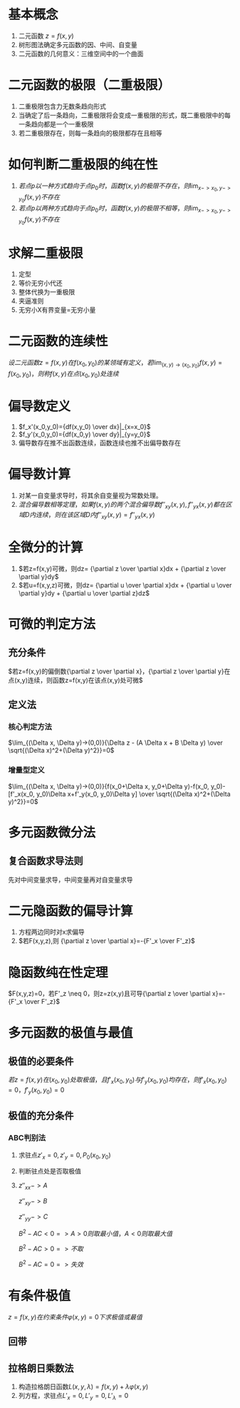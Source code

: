 # 基本概念
1. 二元函数 $z=f(x,y)$
2. 树形图法确定多元函数的因、中间、自变量
3. 二元函数的几何意义：三维空间中的一个曲面

# 二元函数的极限（二重极限）
1. 二重极限包含力无数条趋向形式
2. 当确定了后一条趋向，二重极限将会变成一重极限的形式，既二重极限中的每一条趋向都是一个一重极限
3. 若二重极限存在，则每一条趋向的极限都存在且相等


# 如何判断二重极限的纯在性
1. $若点p以一种方式趋向于点p_0时，函数f(x,y)的极限不存在，则\lim_{x->x_0,y->y_0}f(x,y)不存在$
2. $若点p以两种方式趋向于点p_0时，函数f(x,y)的极限不相等，则\lim_{x->x_0,y->y_0}f(x,y)不存在$
   

# 求解二重极限
1. 定型
2. 等价无穷小代还
3. 整体代换为一重极限
4. 夹逼准则
5. 无穷小X有界变量=无穷小量

   
# 二元函数的连续性
$设二元函数z=f(x,y)在f(x_0,y_0)的某领域有定义，若\lim_{(x,y)\to (x_0,y_0)}f(x,y)=f(x_0,y_0)，则称f(x,y)在点(x_0,y_0)处连续$

# 偏导数定义
1. $f_x'(x_0,y_0)={df(x,y_0) \over dx}|_{x=x_0}$
2. $f_y'(x_0,y_0)={df(x_0,y) \over dy}|_{y=y_0}$
3. 偏导数存在推不出函数连续，函数连续也推不出偏导数存在

# 偏导数计算
1. 对某一自变量求导时，将其余自变量视为常数处理。
2. $混合偏导数相等定理，如果f(x,y)的两个混合偏导数f''_{xy}(x,y),f''_{yx}(x,y)都在区域D内连续，则在该区域D内f''_{xy}(x,y)=f''_{yx}(x,y)$

# 全微分的计算
1. $若z=f(x,y)可微，则dz= {\partial z \over \partial x}dx + {\partial z \over \partial y}dy$
2. $若u=f(x,y,z)可微，则dz= {\partial u \over \partial x}dx + {\partial u \over \partial y}dy + {\partial u \over \partial z}dz$

# 可微的判定方法
## 充分条件
 $若z=f(x,y)的偏倒数{\partial z \over \partial x}，{\partial z \over \partial y}在点(x,y)连续，则函数z=f(x,y)在该点(x,y)处可微$
 ## 定义法
 ### 核心判定方法
 $\lim_{(\Delta x, \Delta y)->(0,0)}{\Delta z - (A \Delta x + B \Delta y) \over \sqrt{(\Delta x)^2+(\Delta y)^2}}=0$
 ### 增量型定义
 $\lim_{(\Delta x, \Delta y)->(0,0)}{f(x_0+\Delta x, y_0+\Delta y)-f(x_0, y_0)-[f'_x(x_0, y_0)\Delta x+f'_y(x_0, y_0)\Delta y] \over \sqrt{(\Delta x)^2+(\Delta y)^2}}=0$

# 多元函数微分法
## 复合函数求导法则
先对中间变量求导，中间变量再对自变量求导

# 二元隐函数的偏导计算
1. 方程两边同时对x求偏导
2. $若F(x,y,z),则 {\partial z \over \partial x}=-{F'_x \over F'_z}$
   
# 隐函数纯在性定理
$F(x,y,z)=0，若F'_z \neq 0，则z=z(x,y)且可导{\partial z \over \partial x}=-{F'_x \over F'_z}$

# 多元函数的极值与最值
## 极值的必要条件
$若z=f(x,y)在(x_0,y_0)处取极值，且f'_x(x_0,y_0)与f'_y(x_0,y_0)均存在，则f'_x(x_0,y_0)=0，f'_y(x_0,y_0)=0$
## 极值的充分条件
### ABC判别法
1. 求驻点$z'_x=0,z'_y=0,P_0(x_0,y_0)$
2. 判断驻点处是否取极值
3. 
   $z''_{xx}->A$

   $z''_{xy}->B$

   $z''_{yy}->C$

   $B^2-AC<0=>A>0则取最小值，A<0则取最大值$

   $B^2-AC>0=>不取$

   $B^2-AC=0=>失效$

# 有条件极值
$z=f(x,y)在约束条件\varphi(x,y)=0下求极值或最值$
## 回带
## 拉格朗日乘数法

1. 构造拉格朗日函数$L(x,y,\lambda)=f(x,y)+\lambda\varphi(x,y)$
2. 列方程，求驻点$L'_x=0,L'_y=0,L'_\lambda=0$
